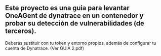 ## Este proyecto es una guia para levantar OneAGent de dynatrace en un contenedor y probar su detección de vulnerabilidades (de terceros). 

Deberás sustituir con tu token y entorno propios, además de configurar tu cuenta de Dynatrace. (Ver GUIA 2.pdf)
